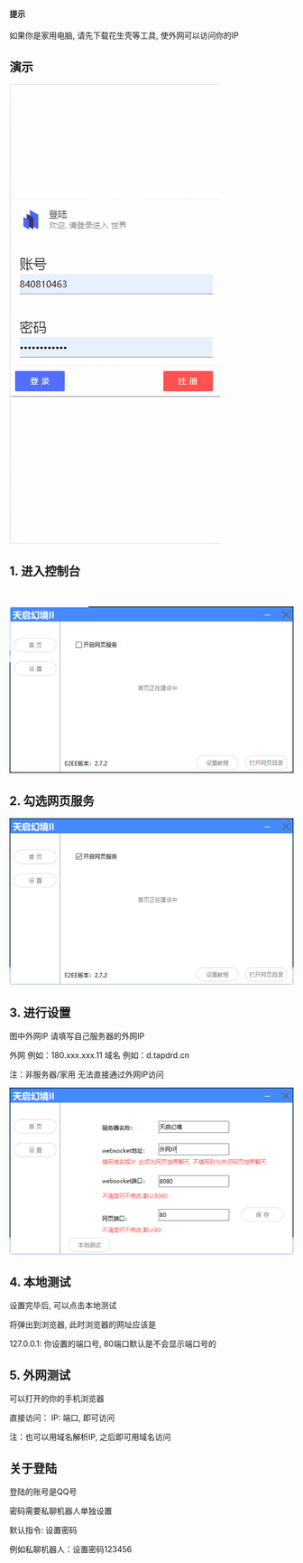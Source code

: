#### 提示

如果你是家用电脑, 请先下载花生壳等工具, 使外网可以访问你的IP

## 演示
![image](../update/img/WebDemo.gif)

## 1. 进入控制台

<br>
<Badge text="免费版无法使用此功能"/>

![An image](./image/web_set/1.png)

## 2. 勾选网页服务

![An image](./image/web_set/2.png)

## 3. 进行设置

图中外网IP 请填写自己服务器的外网IP

外网    例如：180.xxx.xxx.11
域名    例如：d.tapdrd.cn

注：非服务器/家用 无法直接通过外网IP访问

![An image](./image/web_set/3.png)

## 4. 本地测试

设置完毕后, 可以点击本地测试

将弹出到浏览器, 此时浏览器的网址应该是

127.0.0.1: 你设置的端口号, 80端口默认是不会显示端口号的

## 5. 外网测试

可以打开的你的手机浏览器

直接访问： IP: 端口, 即可访问

注：也可以用域名解析IP, 之后即可用域名访问

## 关于登陆

登陆的账号是QQ号

密码需要私聊机器人单独设置

默认指令: 设置密码

例如私聊机器人：设置密码123456
